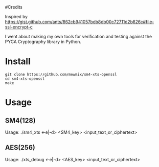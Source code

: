 #Credits

Inspired by https://gist.github.com/ants/862cb941057bdb8db00c72711d2b826c#file-ssl-encrypt-c

I went about making my own tools for verification and testing against the PYCA Cryptography library in Python. 

# Install

```
git clone https://github.com/mewmix/sm4-xts-openssl
cd sm4-xts-openssl
make
```

# Usage
## SM4(128)
Usage: ./sm4_xts <-e|-d> <SM4_key> <IV> <input_text_or_ciphertext>
## AES(256)
Usage: ./xts_debug <-e|-d> <AES_key> <IV> <input_text_or_ciphertext>

